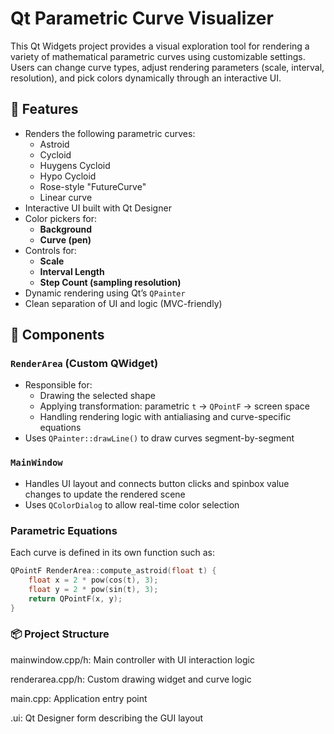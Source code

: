 # Qt Parametric Curve Visualizer

This Qt Widgets project provides a visual exploration tool for rendering a variety of mathematical parametric curves using customizable settings. Users can change curve types, adjust rendering parameters (scale, interval, resolution), and pick colors dynamically through an interactive UI.

## 🎨 Features

- Renders the following parametric curves:
  - Astroid
  - Cycloid
  - Huygens Cycloid
  - Hypo Cycloid
  - Rose-style "FutureCurve"
  - Linear curve
- Interactive UI built with Qt Designer
- Color pickers for:
  - **Background**
  - **Curve (pen)**
- Controls for:
  - **Scale**
  - **Interval Length**
  - **Step Count (sampling resolution)**
- Dynamic rendering using Qt’s `QPainter`
- Clean separation of UI and logic (MVC-friendly)

## 🧱 Components

### `RenderArea` (Custom QWidget)

- Responsible for:
  - Drawing the selected shape
  - Applying transformation: parametric `t` → `QPointF` → screen space
  - Handling rendering logic with antialiasing and curve-specific equations
- Uses `QPainter::drawLine()` to draw curves segment-by-segment

### `MainWindow`

- Handles UI layout and connects button clicks and spinbox value changes to update the rendered scene
- Uses `QColorDialog` to allow real-time color selection

### Parametric Equations

Each curve is defined in its own function such as:

```cpp
QPointF RenderArea::compute_astroid(float t) {
    float x = 2 * pow(cos(t), 3);
    float y = 2 * pow(sin(t), 3);
    return QPointF(x, y);
}
```
### 📦 Project Structure
mainwindow.cpp/h: Main controller with UI interaction logic

renderarea.cpp/h: Custom drawing widget and curve logic

main.cpp: Application entry point

.ui: Qt Designer form describing the GUI layout
